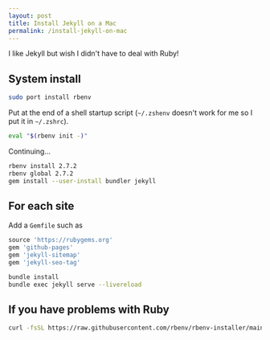 ```yaml
---
layout: post
title: Install Jekyll on a Mac
permalink: /install-jekyll-on-mac
---
```

I like Jekyll but wish I didn't have to deal with Ruby!

## System install

```sh
sudo port install rbenv
```

Put at the end of a shell startup script (`~/.zshenv` doesn't work for me so I
put it in `~/.zshrc`).

```sh
eval "$(rbenv init -)"
```

Continuing...

```sh
rbenv install 2.7.2
rbenv global 2.7.2
gem install --user-install bundler jekyll
```

## For each site

Add a `Gemfile` such as

```ruby
source 'https://rubygems.org'
gem 'github-pages'
gem 'jekyll-sitemap'
gem 'jekyll-seo-tag'
```

```sh
bundle install
bundle exec jekyll serve --livereload
```

## If you have problems with Ruby

```sh
curl -fsSL https://raw.githubusercontent.com/rbenv/rbenv-installer/main/bin/rbenv-doctor | bash
```
